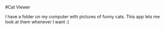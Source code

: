 #Cat Viewer

I have a folder on my computer with pictures of funny cats.
This app lets me look at them whenever I want :)
